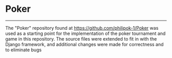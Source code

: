 # Poker

---
The "Poker" repository found at https://github.com/philipok-1/Poker was used as a starting point for the implementation of the poker tournament and game in this repository. The source files were extended to fit in with the Django framework, and additional changes were made for correctness and to eliminate bugs